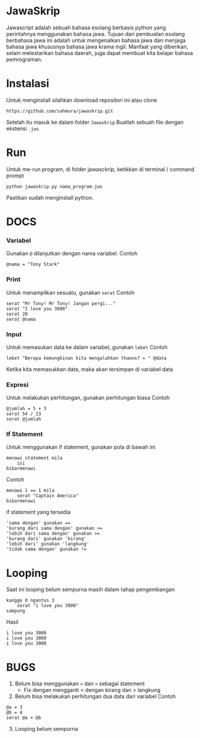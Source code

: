 # JawaSkrip
Jawascript  adalah sebuah bahasa esolang berbasis python yang perintahnya menggunakan bahasa jawa. Tujuan dari pembuatan esolang berbahasa jawa ini adalah untuk mengenalkan bahasa jawa dan menjaga bahasa jawa khususnya bahasa jawa krama ingil. Manfaat yang diberikan, selain melestarikan bahasa daerah, juga dapat membuat kita belajar bahasa pemrograman.

# Instalasi
Untuk menginstall silahkan download repositori ini atau clone

```
https://github.com/sahmura/jawaskrip.git
```
Setelah itu masuk ke dalam folder `Jawaskrip`
Buatlah sebuah file dengan ekstensi `.jws`

# Run
Untuk me-run program, di folder jawasckrip, ketikkan di terminal / command prompt

```
python jawaskrip.py nama_program.jws
```
Pastikan sudah menginstall python.

# DOCS

### Variabel
Gunakan `@` dilanjutkan dengan nama variabel.
Contoh

```
@nama = "Tony Stark"
```

### Print
Untuk menampilkan sesuatu, gunakan `serat`
Contoh

```
serat "Mr Tony! Mr Tony! Jangan pergi..."
serat "I love you 3000"
serat 20
serat @nama
```

### Input
Untuk memasukan data ke dalam variabel, gunakan `lebet`
Contoh

```
lebet "Berapa kemungkinan kita mengalahkan thanos? = " @data
```

Ketika kita memasukkan data, maka akan tersimpan di variabel data

### Expresi
Untuk melakukan perhitungan, gunakan perhitungan biasa
Contoh

```
@jumlah = 5 + 3
serat 54 / 23
serat @jumlah
```

### If Statement
Untuk menggunakan if statement, gunakan pola di bawah ini

```
menawi statement mila
    isi
bibarmenawi
```

Contoh

```
menawi 1 == 1 mila
    serat "Captain America"
bibarmenawi
```

if statement yang tersedia

```
'sama dengan' gunakan ==
'kurang dari sama dengan' gunakan <=
'lebih dari sama dengan' gunakan >=
'kurang dari' gunakan 'kirang'
'lebih dari' gunakan 'langkung'
'tidak sama dengan' gunakan !=
```

# Looping
Saat ini looping belum sempurna masih dalam tahap pengembangan

```
kangge 0 ngantos 3
    serat "i love you 3000"
sampung
```

Hasil

```
i love you 3000
i love you 3000
i love you 3000
```

# BUGS

1. Belum bisa menggunakan `<` dan `>` sebagai statement
    - Fix dengan mengganti < dengan kirang dan > langkung
2. Belum bisa melakukan perhitungan dua data dari variabel
Contoh

```
@a = 3
@b = 4
serat @a + @b
```
3. Looping belum sempurna
